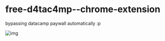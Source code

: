 # free-d4tac4mp--chrome-extension

bypassing datacamp paywall automatically :p

![img](https://i.imgur.com/Gitdre3.gifv)
